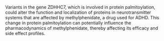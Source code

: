Variants in the gene ZDHHC7, which is involved in protein palmitoylation, could alter the function and localization of proteins in neurotransmitter systems that are affected by methylphenidate, a drug used for ADHD. This change in protein palmitoylation can potentially influence the pharmacodynamics of methylphenidate, thereby affecting its efficacy and side effect profiles.